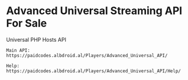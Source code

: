 # Advanced Universal Streaming API For Sale
Universal PHP Hosts API


    Main API:  https://paidcodes.albdroid.al/Players/Advanced_Universal_API/

    Help: https://paidcodes.albdroid.al/Players/Advanced_Universal_API/Help/
